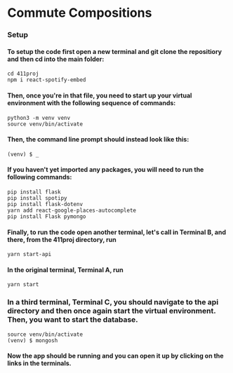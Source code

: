 # Commute Compositions #
### Setup ###
#### To setup the code first open a new terminal and git clone the repositiory and then cd into the main folder:
``` 
cd 411proj
npm i react-spotify-embed
```
#### Then, once you're in that file, you need to start up your virtual environment with the following sequence of commands:
```
python3 -m venv venv
source venv/bin/activate
```
#### Then, the command line prompt should instead look like this:
```
(venv) $ _
```
#### If you haven't yet imported any packages, you will need to run the following commands:
```
pip install flask
pip install spotipy
pip install flask-dotenv
yarn add react-google-places-autocomplete
pip install Flask pymongo
```
#### Finally, to run the code open another terminal, let's call in Terminal B, and there, from the 411proj directory, run
```
yarn start-api
```
#### In the original terminal, Terminal A, run 
```
yarn start
```
### In a third terminal, Terminal C, you should navigate to the api directory and then once again start the virtual environment. Then, you want to start the database.
```
source venv/bin/activate
(venv) $ mongosh
```
#### Now the app should be running and you can open it up by clicking on the links in the terminals.
